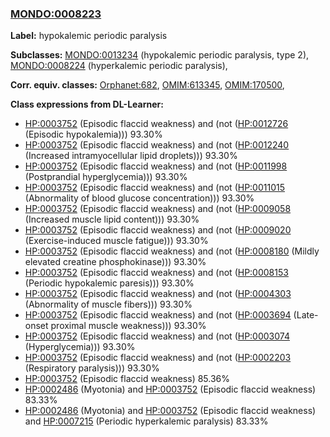 
### [MONDO:0008223](http://purl.obolibrary.org/obo/MONDO_0008223)
**Label:** hypokalemic periodic paralysis

**Subclasses:** [MONDO:0013234](http://purl.obolibrary.org/obo/MONDO_0013234) (hypokalemic periodic paralysis, type 2), [MONDO:0008224](http://purl.obolibrary.org/obo/MONDO_0008224) (hyperkalemic periodic paralysis), 

**Corr. equiv. classes:** [Orphanet:682](http://www.orpha.net/ORDO/Orphanet_682), [OMIM:613345](http://purl.obolibrary.org/obo/OMIM_613345), [OMIM:170500](http://purl.obolibrary.org/obo/OMIM_170500), 

**Class expressions from DL-Learner:**

- [HP:0003752](http://purl.obolibrary.org/obo/HP_0003752) (Episodic flaccid weakness) and (not ([HP:0012726](http://purl.obolibrary.org/obo/HP_0012726) (Episodic hypokalemia))) 93.30%
- [HP:0003752](http://purl.obolibrary.org/obo/HP_0003752) (Episodic flaccid weakness) and (not ([HP:0012240](http://purl.obolibrary.org/obo/HP_0012240) (Increased intramyocellular lipid droplets))) 93.30%
- [HP:0003752](http://purl.obolibrary.org/obo/HP_0003752) (Episodic flaccid weakness) and (not ([HP:0011998](http://purl.obolibrary.org/obo/HP_0011998) (Postprandial hyperglycemia))) 93.30%
- [HP:0003752](http://purl.obolibrary.org/obo/HP_0003752) (Episodic flaccid weakness) and (not ([HP:0011015](http://purl.obolibrary.org/obo/HP_0011015) (Abnormality of blood glucose concentration))) 93.30%
- [HP:0003752](http://purl.obolibrary.org/obo/HP_0003752) (Episodic flaccid weakness) and (not ([HP:0009058](http://purl.obolibrary.org/obo/HP_0009058) (Increased muscle lipid content))) 93.30%
- [HP:0003752](http://purl.obolibrary.org/obo/HP_0003752) (Episodic flaccid weakness) and (not ([HP:0009020](http://purl.obolibrary.org/obo/HP_0009020) (Exercise-induced muscle fatigue))) 93.30%
- [HP:0003752](http://purl.obolibrary.org/obo/HP_0003752) (Episodic flaccid weakness) and (not ([HP:0008180](http://purl.obolibrary.org/obo/HP_0008180) (Mildly elevated creatine phosphokinase))) 93.30%
- [HP:0003752](http://purl.obolibrary.org/obo/HP_0003752) (Episodic flaccid weakness) and (not ([HP:0008153](http://purl.obolibrary.org/obo/HP_0008153) (Periodic hypokalemic paresis))) 93.30%
- [HP:0003752](http://purl.obolibrary.org/obo/HP_0003752) (Episodic flaccid weakness) and (not ([HP:0004303](http://purl.obolibrary.org/obo/HP_0004303) (Abnormality of muscle fibers))) 93.30%
- [HP:0003752](http://purl.obolibrary.org/obo/HP_0003752) (Episodic flaccid weakness) and (not ([HP:0003694](http://purl.obolibrary.org/obo/HP_0003694) (Late-onset proximal muscle weakness))) 93.30%
- [HP:0003752](http://purl.obolibrary.org/obo/HP_0003752) (Episodic flaccid weakness) and (not ([HP:0003074](http://purl.obolibrary.org/obo/HP_0003074) (Hyperglycemia))) 93.30%
- [HP:0003752](http://purl.obolibrary.org/obo/HP_0003752) (Episodic flaccid weakness) and (not ([HP:0002203](http://purl.obolibrary.org/obo/HP_0002203) (Respiratory paralysis))) 93.30%
- [HP:0003752](http://purl.obolibrary.org/obo/HP_0003752) (Episodic flaccid weakness) 85.36%
- [HP:0002486](http://purl.obolibrary.org/obo/HP_0002486) (Myotonia) and [HP:0003752](http://purl.obolibrary.org/obo/HP_0003752) (Episodic flaccid weakness) 83.33%
- [HP:0002486](http://purl.obolibrary.org/obo/HP_0002486) (Myotonia) and [HP:0003752](http://purl.obolibrary.org/obo/HP_0003752) (Episodic flaccid weakness) and [HP:0007215](http://purl.obolibrary.org/obo/HP_0007215) (Periodic hyperkalemic paralysis) 83.33%


